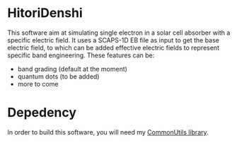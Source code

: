 # HitoriDenshi

This software aim at simulating single electron in a solar cell absorber with a specific electric field. It uses a SCAPS-1D EB file as input to get the base electric field, to which can be added effective electric fields to represent specific band engineering. These features can be:
- band grading (default at the moment)
- quantum dots (to be added)
- more to come

# Depedency

In order to build this software, you will need my [CommonUtils library](https://github.com/audreyazura/CommonUtils).
